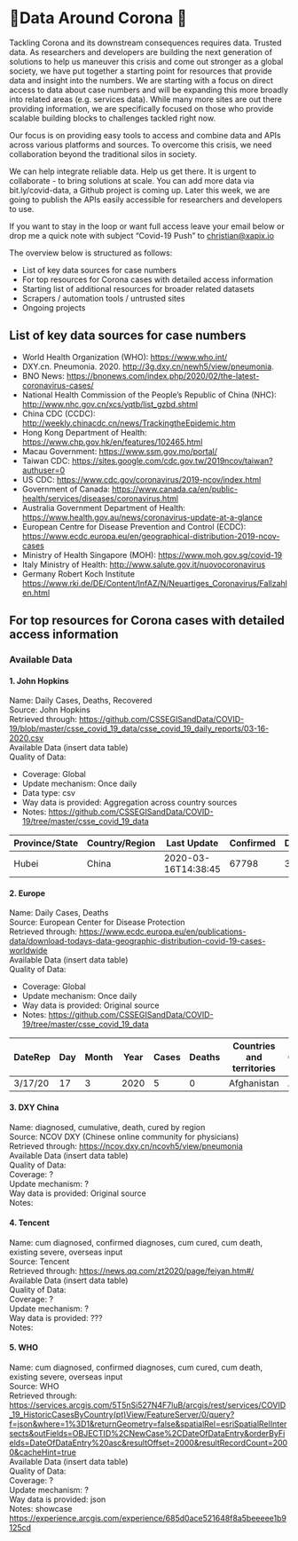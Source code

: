 # 🧩Data Around Corona 🦠

Tackling Corona and its downstream consequences requires data. Trusted data. As researchers and developers are building the next generation of solutions to help us maneuver this crisis and come out stronger as a global society, we have put together a starting point for resources that provide data and insight into the numbers. We are starting with a focus on direct access to data about case numbers and will be expanding this more broadly into related areas (e.g. services data). While many more sites are out there providing information, we are specifically focused on those who provide scalable building blocks to challenges tackled right now.

Our focus is on providing easy tools to access and combine data and APIs across various platforms and sources. To overcome this crisis, we need collaboration beyond the traditional silos in society.

We can help integrate reliable data. Help us get there. It is urgent to collaborate - to bring solutions at scale. You can add more data via bit.ly/covid-data, a Github project is coming up. Later this week, we are going to publish the APIs easily accessible for researchers and developers to use.

If you want to stay in the loop or want full access leave your email below or drop me a quick note with subject “Covid-19 Push” to christian@xapix.io

The overview below is structured as follows:
- List of key data sources for case numbers
- For top resources for Corona cases with detailed access information
- Starting list of additional resources for broader related datasets
- Scrapers / automation tools / untrusted sites
- Ongoing projects

## List of key data sources for case numbers

- World Health Organization (WHO): https://www.who.int/
- DXY.cn. Pneumonia. 2020. http://3g.dxy.cn/newh5/view/pneumonia.
- BNO News: https://bnonews.com/index.php/2020/02/the-latest-coronavirus-cases/
- National Health Commission of the People’s Republic of China (NHC): http://www.nhc.gov.cn/xcs/yqtb/list_gzbd.shtml
- China CDC (CCDC): http://weekly.chinacdc.cn/news/TrackingtheEpidemic.htm
- Hong Kong Department of Health: https://www.chp.gov.hk/en/features/102465.html
- Macau Government: https://www.ssm.gov.mo/portal/
- Taiwan CDC: https://sites.google.com/cdc.gov.tw/2019ncov/taiwan?authuser=0
- US CDC: https://www.cdc.gov/coronavirus/2019-ncov/index.html
- Government of Canada: https://www.canada.ca/en/public-health/services/diseases/coronavirus.html
- Australia Government Department of Health: https://www.health.gov.au/news/coronavirus-update-at-a-glance
- European Centre for Disease Prevention and Control (ECDC): https://www.ecdc.europa.eu/en/geographical-distribution-2019-ncov-cases
- Ministry of Health Singapore (MOH): https://www.moh.gov.sg/covid-19
- Italy Ministry of Health: http://www.salute.gov.it/nuovocoronavirus
- Germany Robert Koch Institute https://www.rki.de/DE/Content/InfAZ/N/Neuartiges_Coronavirus/Fallzahlen.html

## For top resources for Corona cases with detailed access information

### Available Data

#### 1. John Hopkins

Name: Daily Cases, Deaths, Recovered<br/>
Source: John Hopkins<br/>
Retrieved through: https://github.com/CSSEGISandData/COVID-19/blob/master/csse_covid_19_data/csse_covid_19_daily_reports/03-16-2020.csv<br/>
Available Data (insert data table)<br/>
Quality of Data:
- Coverage: Global
- Update mechanism: Once daily
- Data type: csv
- Way data is provided: Aggregation across country sources
- Notes: https://github.com/CSSEGISandData/COVID-19/tree/master/csse_covid_19_data

| Province/State | Country/Region | Last Update         | Confirmed | Deaths | Recovered | Latitude | Longitude |
|----------------|----------------|---------------------|-----------|--------|-----------|----------|-----------|
| Hubei          | China          | 2020-03-16T14:38:45 | 67798     | 3099   | 55142     | 30.9756  | 112.2707  |


#### 2. Europe
Name: Daily Cases, Deaths<br/>
Source: European Center for Disease Protection<br/>
Retrieved through: https://www.ecdc.europa.eu/en/publications-data/download-todays-data-geographic-distribution-covid-19-cases-worldwide<br/>
Available Data (insert data table)<br/>
Quality of Data:
- Coverage: Global
- Update mechanism: Once daily
- Way data is provided: Original source
- Notes: https://github.com/CSSEGISandData/COVID-19/tree/master/csse_covid_19_data


| DateRep | Day | Month | Year | Cases | Deaths | Countries and territories | GeoId |
|---------|-----|-------|------|-------|--------|---------------------------|-------|
| 3/17/20 | 17  | 3     | 2020 | 5     | 0      | Afghanistan               | AF    |


#### 3. DXY China
Name: diagnosed, cumulative, death, cured by region<br/>
Source: NCOV DXY (Chinese online community for physicians)<br/>
Retrieved through: https://ncov.dxy.cn/ncovh5/view/pneumonia<br/>
Available Data (insert data table)<br/>
Quality of Data:<br/>
Coverage: ?<br/>
Update mechanism: ?<br/>
Way data is provided: Original source<br/>
Notes:<br/>

#### 4. Tencent
Name: cum diagnosed, confirmed diagnoses, cum cured, cum death, existing severe, overseas input<br/>
Source: Tencent<br/>
Retrieved through: https://news.qq.com/zt2020/page/feiyan.htm#/<br/>
Available Data (insert data table)<br/>
Quality of Data:<br/>
Coverage: ?<br/>
Update mechanism: ?<br/>
Way data is provided: ???<br/>
Notes:<br/>

#### 5. WHO
Name: cum diagnosed, confirmed diagnoses, cum cured, cum death, existing severe, overseas input<br/>
Source: WHO<br/>
Retrieved through: https://services.arcgis.com/5T5nSi527N4F7luB/arcgis/rest/services/COVID_19_HistoricCasesByCountry(pt)View/FeatureServer/0/query?f=json&where=1%3D1&returnGeometry=false&spatialRel=esriSpatialRelIntersects&outFields=OBJECTID%2CNewCase%2CDateOfDataEntry&orderByFields=DateOfDataEntry%20asc&resultOffset=2000&resultRecordCount=2000&cacheHint=true<br/>
Available Data (insert data table)<br/>
Quality of Data:<br/>
Coverage: ?<br/>
Update mechanism: ?<br/>
Way data is provided: json<br/>
Notes: showcase https://experience.arcgis.com/experience/685d0ace521648f8a5beeeee1b9125cd<br/>
